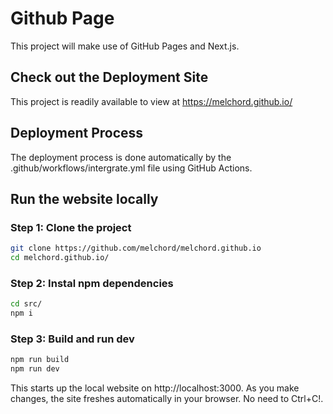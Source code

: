 # Github Page

This project will make use of GitHub Pages and Next.js.

## Check out the Deployment Site

This project is readily available to view at https://melchord.github.io/

## Deployment Process

The deployment process is done automatically by the .github/workflows/intergrate.yml file using GitHub Actions.

## Run the website locally

### Step 1: Clone the project

```sh
git clone https://github.com/melchord/melchord.github.io
cd melchord.github.io/
```

### Step 2: Instal npm dependencies

```sh
cd src/
npm i
```

### Step 3: Build and run dev

```sh
npm run build
npm run dev
```

This starts up the local website on http://localhost:3000. As you make changes, the site freshes automatically in your browser. No need to Ctrl+C!.
